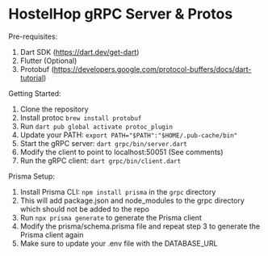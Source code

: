 # HostelHop gRPC Server & Protos

Pre-requisites:
1. Dart SDK (https://dart.dev/get-dart)
2. Flutter (Optional)
3. Protobuf (https://developers.google.com/protocol-buffers/docs/dart-tutorial)

Getting Started:

1. Clone the repository
2. Install protoc `brew install protobuf`
3. Run `dart pub global activate protoc_plugin`
4. Update your PATH: `export PATH="$PATH":"$HOME/.pub-cache/bin"`
5. Start the gRPC server: `dart grpc/bin/server.dart`
6. Modify the client to point to localhost:50051 (See comments)
7. Run the gRPC client: `dart grpc/bin/client.dart`

Prisma Setup:

1. Install Prisma CLI: `npm install prisma` in the `grpc` directory
2. This will add package.json and node_modules to the grpc directory which should not be added to the repo
3. Run `npx prisma generate` to generate the Prisma client
4. Modify the prisma/schema.prisma file and repeat step 3 to generate the Prisma client again
5. Make sure to update your .env file with the DATABASE_URL



